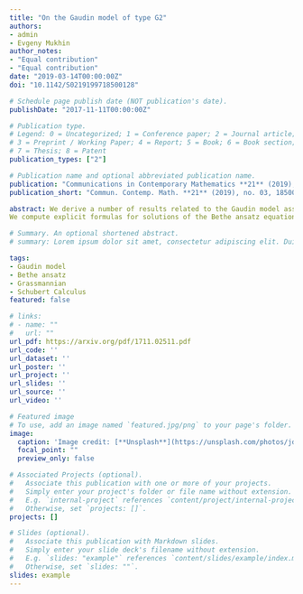 ```yaml
---
title: "On the Gaudin model of type G2"
authors:
- admin
- Evgeny Mukhin
author_notes:
- "Equal contribution"
- "Equal contribution"
date: "2019-03-14T00:00:00Z"
doi: "10.1142/S0219199718500128"

# Schedule page publish date (NOT publication's date).
publishDate: "2017-11-11T00:00:00Z"

# Publication type.
# Legend: 0 = Uncategorized; 1 = Conference paper; 2 = Journal article;
# 3 = Preprint / Working Paper; 4 = Report; 5 = Book; 6 = Book section;
# 7 = Thesis; 8 = Patent
publication_types: ["2"]

# Publication name and optional abbreviated publication name.
publication: "Communications in Contemporary Mathematics **21** (2019), no. 03, 1850012"
publication_short: "Commun. Contemp. Math. **21** (2019), no. 03, 1850012"

abstract: We derive a number of results related to the Gaudin model associated to the simple Lie algebra of type G$\_2$.  
We compute explicit formulas for solutions of the Bethe ansatz equations associated to the tensor product of an arbitrary finite-dimensional irreducible module and the vector representation. We use this result to show that the Bethe ansatz is complete in any tensor product where all but one factor are vector representations and the evaluation parameters are generic. We show that the points of the spectrum of the Gaudin model in type G$\_2$ are in a bijective correspondence with self-self-dual spaces of polynomials. We study the set of all self-self-dual spaces - the self-self-dual Grassmannian. We establish a stratification of the self-self-dual Grassmannian with the strata labeled by unordered sets of dominant integral weights and unordered sets of nonnegative integers, satisfying certain explicit conditions. We describe closures of the strata in terms of representation theory.

# Summary. An optional shortened abstract.
# summary: Lorem ipsum dolor sit amet, consectetur adipiscing elit. Duis posuere tellus ac convallis placerat. Proin tincidunt magna sed ex sollicitudin condimentum.

tags:
- Gaudin model
- Bethe ansatz
- Grassmannian
- Schubert Calculus
featured: false

# links:
# - name: ""
#   url: ""
url_pdf: https://arxiv.org/pdf/1711.02511.pdf
url_code: ''
url_dataset: ''
url_poster: ''
url_project: ''
url_slides: ''
url_source: ''
url_video: ''

# Featured image
# To use, add an image named `featured.jpg/png` to your page's folder. 
image:
  caption: 'Image credit: [**Unsplash**](https://unsplash.com/photos/jdD8gXaTZsc)'
  focal_point: ""
  preview_only: false

# Associated Projects (optional).
#   Associate this publication with one or more of your projects.
#   Simply enter your project's folder or file name without extension.
#   E.g. `internal-project` references `content/project/internal-project/index.md`.
#   Otherwise, set `projects: []`.
projects: []

# Slides (optional).
#   Associate this publication with Markdown slides.
#   Simply enter your slide deck's filename without extension.
#   E.g. `slides: "example"` references `content/slides/example/index.md`.
#   Otherwise, set `slides: ""`.
slides: example
---
```

